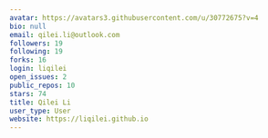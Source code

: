 ```yaml
---
avatar: https://avatars3.githubusercontent.com/u/30772675?v=4
bio: null
email: qilei.li@outlook.com
followers: 19
following: 19
forks: 16
login: liqilei
open_issues: 2
public_repos: 10
stars: 74
title: Qilei Li
user_type: User
website: https://liqilei.github.io
---
```

